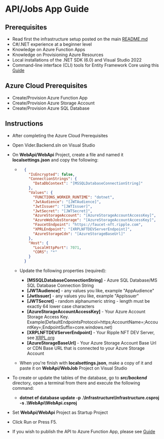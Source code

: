 # API/Jobs App Guide

## Prerequisites
- Read first the infrastructure setup posted on the main [README.md](../../README.md)
- C#/.NET experience at a beginner level
- Knowledge on Azure Function Apps
- Knowledge on Provisioning Azure Resources 
- Local installations of the .NET SDK (6.0) and Visual Studio 2022
- Command-line interface (CLI) tools for Entity Framework Core using this [Guide](https://docs.microsoft.com/en-us/ef/core/cli/dotnet)

## Azure Cloud Prerequisites
- Create/Provision Azure Function App
- Create/Provision Azure Storage Account
- Create/Provision Azure SQL Database

## Instructions
- After completing the Azure Cloud Prerequisites
- Open Vider.Backend.sln on Visual Studio
- On **WebApi/WebApi** Project, create a file and named it **localsettings.json** and copy the following:
	- ```json
		{
		  "IsEncrypted": false,
		  "ConnectionStrings": {
			"DataDbContext": "[MSSQLDatabaseConnectionString]"
		  },
		  "Values": {
			"FUNCTIONS_WORKER_RUNTIME": "dotnet",
			"JwtAudience": "[JWTAudience]",
			"JwtIssuer": "[JWTIssuer]",
			"JwtSecret": "[JWTSecret]",
			"AzureStorageAccount": "[AzureStorageAccountAccessKey]",
			"AzureWebJobsStorage": "[AzureStorageAccountAccessKey]",
			"FaucetEndpoint": "https://faucet-nft.ripple.com",
			"XPRLEndpoint": "[XRPLNFTDEVServerEndpoint]",
			"AzureStorageCdn": "[AzureStorageBaseUrl]"
		  },
		  "Host": {
			"LocalHttpPort": 7071,
			"CORS": "*"
		  }
		}
      ```
	- Update the following properties (required):
		- **[MSSQLDatabaseConnectionString]** - Azure SQL Database/MS SQL Database Connection String
		- **[JWTAudience]** - any values you like, example "AppAudience" 
		- **[JwtIssuer]** - any values you like, example "AppIssuer"
		- **[JWTSecret]** - random alphanumeric string - length must be exactly 64 lower case characters
		- **[AzureStorageAccountAccessKey]** - Your Azure Account Storage Access Key. Example(DefaultEndpointsProtocol=https;AccountName=;AccountKey=;EndpointSuffix=core.windows.net)
		- **[XRPLNFTDEVServerEndpoint]** - Your Ripple NFT DEV Server, see [XRPL.org](https://xrpl.org/parallel-networks.html)
		- **[AzureStorageBaseUrl]** - Your Azure Storage Account Base Url or CDN Base URL that is connected to your Azure Storage Account
	
	- When you're finish with **localsettings.json**, make a copy of it and paste it on **WebApi/WebJob** Project on Visual Studio

- To create or update the tables of the database, go to ***src/backend*** directory, open a terminal from there and execute the following command:
	- **dotnet ef database update -p .\Infrastructure\Infrastructure.csproj -s .\WebApi\WebApi.csproj**
		
- Set **WebApi/WebApi** Project as Startup Project
- Click Run or Press F5.
- If you wish to publish the API to Azure Function App, please see [Guide](https://docs.microsoft.com/en-us/azure/azure-functions/functions-create-your-first-function-visual-studio#publish-the-project-to-azure)